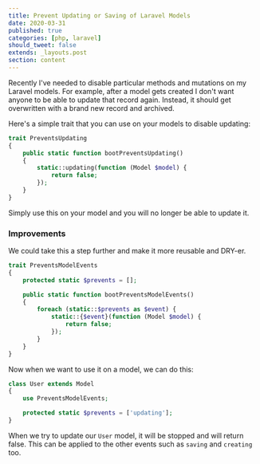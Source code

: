 ```yaml
---
title: Prevent Updating or Saving of Laravel Models
date: 2020-03-31
published: true
categories: [php, laravel]
should_tweet: false
extends: _layouts.post
section: content
---
```


Recently I've needed to disable particular methods and mutations on my Laravel models. For example, after a model gets created I don't want anyone to be able to update that record again. Instead, it should get overwritten with a brand new record and archived.

Here's a simple trait that you can use on your models to disable updating:

```php
trait PreventsUpdating
{
    public static function bootPreventsUpdating()
    {
        static::updating(function (Model $model) {
            return false;
        });
    }
}
```

Simply use this on your model and you will no longer be able to update it.

### Improvements

We could take this a step further and make it more reusable and DRY-er.

```php
trait PreventsModelEvents
{
    protected static $prevents = [];

    public static function bootPreventsModelEvents()
    {
        foreach (static::$prevents as $event) {
            static::{$event}(function (Model $model) {
                return false;
            });
        }
    }
}
```

Now when we want to use it on a model, we can do this:

```php
class User extends Model
{
    use PreventsModelEvents;

    protected static $prevents = ['updating'];
}
```

When we try to update our `User` model, it will be stopped and will return false. This can be applied to the other events such as `saving` and `creating` too.
